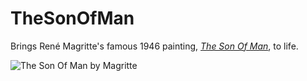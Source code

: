 # TheSonOfMan
Brings René Magritte's famous 1946 painting, [*The Son Of Man*](https://en.wikipedia.org/wiki/The_Son_of_Man), to life.

![The Son Of Man by Magritte](https://upload.wikimedia.org/wikipedia/en/e/e5/Magritte_TheSonOfMan.jpg)
